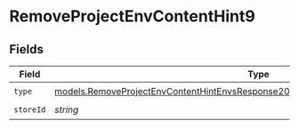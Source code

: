 # RemoveProjectEnvContentHint9


## Fields

| Field                                                                                                                                                                          | Type                                                                                                                                                                           | Required                                                                                                                                                                       | Description                                                                                                                                                                    |
| ------------------------------------------------------------------------------------------------------------------------------------------------------------------------------ | ------------------------------------------------------------------------------------------------------------------------------------------------------------------------------ | ------------------------------------------------------------------------------------------------------------------------------------------------------------------------------ | ------------------------------------------------------------------------------------------------------------------------------------------------------------------------------ |
| `type`                                                                                                                                                                         | [models.RemoveProjectEnvContentHintEnvsResponse200ApplicationJSONResponseBody19Type](../models/removeprojectenvcontenthintenvsresponse200applicationjsonresponsebody19type.md) | :heavy_check_mark:                                                                                                                                                             | N/A                                                                                                                                                                            |
| `storeId`                                                                                                                                                                      | *string*                                                                                                                                                                       | :heavy_check_mark:                                                                                                                                                             | N/A                                                                                                                                                                            |